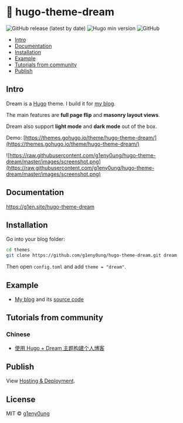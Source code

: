 # 🌱 hugo-theme-dream

![GitHub release (latest by date)](https://img.shields.io/github/v/release/g1eny0ung/hugo-theme-dream)
![Hugo min version](https://img.shields.io/badge/hugo--min--version-0.57.2-important)
![GitHub](https://img.shields.io/github/license/g1eny0ung/hugo-theme-dream)

- [Intro](#intro)
- [Documentation](#documentation)
- [Installation](#installation)
- [Example](#example)
- [Tutorials from community](#tutorials-from-community)
- [Publish](#publish)

## Intro

Dream is a [Hugo](https://gohugo.io/) theme. I build it for [my blog](https://g1en.site).

The main features are **full page flip** and **masonry layout views**.

Dream also support **light mode** and **dark mode** out of the box.

Demo: [https://themes.gohugo.io/theme/hugo-theme-dream/](https://themes.gohugo.io/theme/hugo-theme-dream/)

![https://raw.githubusercontent.com/g1eny0ung/hugo-theme-dream/master/images/screenshot.png](https://raw.githubusercontent.com/g1eny0ung/hugo-theme-dream/master/images/screenshot.png)

## Documentation

<https://g1en.site/hugo-theme-dream>

## Installation

Go into your blog folder:

```bash
cd themes
git clone https://github.com/g1eny0ung/hugo-theme-dream.git dream
```

Then open `config.toml` and add `theme = "dream"`.

## Example

- [My blog](https://g1en.site) and its [source code](https://github.com/g1eny0ung/blog)

## Tutorials from community

### Chinese

- [使用 Hugo + Dream 主题构建个人博客](https://guole.fun/posts/hugo-blog/)

## Publish

View [Hosting & Deployment](https://gohugo.io/hosting-and-deployment/).

## License

MIT © [g1eny0ung](https://github.com/g1eny0ung)
